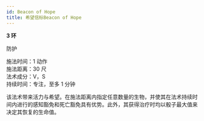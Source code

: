 ```yaml
---
id: Beacon of Hope
title: 希望信标Beacon of Hope
---
```


**3 环**

防护

施法时间：1 动作  
施法距离：30 尺  
法术成分：V，S  
持续时间：专注，至多 1 分钟

该法术带来活力与希望。在施法距离内指定任意数量的生物，并使其在法术持续时间内进行的感知豁免和死亡豁免具有优势。此外，其获得治疗时均以骰子最大值来决定其恢复的生命值。
